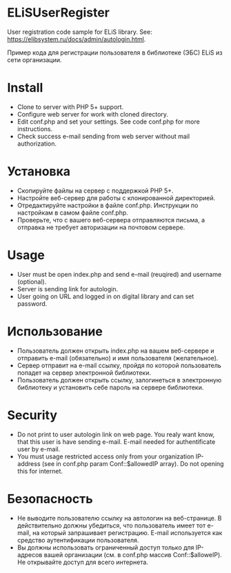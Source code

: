 # ELiSUserRegister

User registration code sample for ELiS library. See: https://elibsystem.ru/docs/admin/autologin.html.

Пример кода для регистрации пользователя в библиотеке (ЭБС) ELiS из сети организации.

# Install

* Clone to server with PHP 5+ support.
* Configure web server for work with cloned directory.
* Edit conf.php and set your settings. See code conf.php for more instructions.
* Check success e-mail sending from web server without mail authorization.

# Установка

* Скопируйте файлы на сервер с поддержкой PHP 5+.
* Настройте веб-сервер для работы с клонированной директорией.
* Отредактируйте настройки в файле conf.php. Инструкции по настройкам в самом файле conf.php.
* Проверьте, что с вашего веб-сервера отправляются письма, а отправка не требует авторизации на почтовом сервере.

# Usage

* User must be open index.php and send e-mail (reuqired) and username (optional).
* Server is sending link for autologin.
* User going on URL and logged in on digital library and can set password.

# Использование

* Пользователь должен открыть index.php на вашем веб-сервере и отправить e-mail (обязательно) и имя пользователя (желательное).
* Сервер отправит на e-mail ссылку, пройдя по которой пользователь попадет на сервер электронной библиотеки.
* Пользователь должен открыть ссылку, залогинеться в электронную библиотеку и установить себе пароль на сервере библиотеки.

# Security

* Do not print to user autologin link on web page. You realy want know, that this user is have sending e-mail. E-mail needed for authentificate user by e-mail.
* You must usage restricted access only from your organization IP-address (see in conf.php param Conf::$allowedIP array). Do not opening this for internet.

# Безопасность

* Не выводите пользователю ссылку на автологин на веб-странице. В действительно должны убедиться, что пользователь имеет тот e-mail, на который запрашивает регистрацию. E-mail используется как средство аутентификации пользователя.
* Вы должны использовать ограниченный доступ только для IP-адресов вашей организации (см. в conf.php массив Conf::$alloweIP). Не открывайте доступ для всего интернета.
